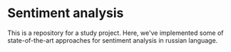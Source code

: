 # Sentiment analysis

This is a repository for a study project. 
Here, we've implemented some of state-of-the-art approaches for sentiment analysis in russian language.